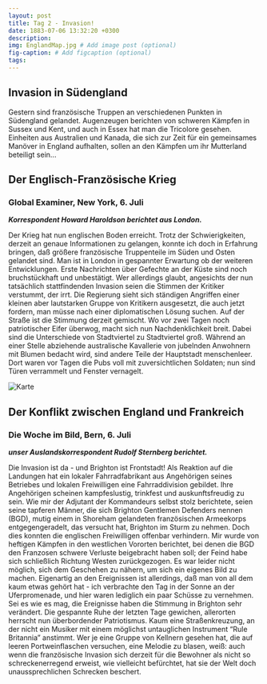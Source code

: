 ```yaml
---
layout: post
title: Tag 2 - Invasion!
date: 1883-07-06 13:32:20 +0300
description: 
img: EnglandMap.jpg # Add image post (optional)
fig-caption: # Add figcaption (optional)
tags: 
---
```



## Invasion in Südengland

Gestern sind französische Truppen an verschiedenen Punkten in Südengland gelandet. Augenzeugen berichten von schweren Kämpfen in Sussex und Kent, und auch in Essex hat man die Tricolore gesehen. Einheiten aus Australien und Kanada, die sich zur Zeit für ein gemeinsames Manöver in England aufhalten, sollen an den Kämpfen um ihr Mutterland beteiligt sein...

## Der Englisch-Französische Krieg

### Global Examiner, New York, 6. Juli

***Korrespondent Howard Haroldson berichtet aus London.***

Der Krieg hat nun englischen Boden erreicht. Trotz der Schwierigkeiten, derzeit an genaue Informationen zu gelangen, konnte ich doch in Erfahrung bringen, daß größere französische Truppenteile im Süden und Osten gelandet sind. Man ist in London in gespannter Erwartung ob der weiteren Entwicklungen. Erste Nachrichten über Gefechte an der Küste sind noch bruchstückhaft und unbestätigt. Wer allerdings glaubt, angesichts der nun tatsächlich stattfindenden Invasion seien die Stimmen der Kritiker verstummt, der irrt. Die Regierung sieht sich ständigen Angriffen einer kleinen aber lautstarken Gruppe von Kritikern ausgesetzt, die auch jetzt fordern, man müsse nach einer diplomatischen Lösung suchen. Auf der Straße ist die Stimmung derzeit gemischt. Wo vor zwei Tagen noch patriotischer Eifer überwog, macht sich nun Nachdenklichkeit breit. Dabei sind die Unterschiede von Stadtviertel zu Stadtviertel groß. Während an einer Stelle abziehende australische Kavallerie von jubelnden Anwohnern mit Blumen bedacht wird, sind andere Teile der Hauptstadt menschenleer. Dort waren vor Tagen die Pubs voll mit zuversichtlichen Soldaten; nun sind Türen verrammelt und Fenster vernagelt. 


![Karte]({{site.baseurl}}/assets/img/brighton6jul.jpg)


## Der Konflikt zwischen England und Frankreich

### Die Woche im Bild, Bern, 6. Juli

***unser Auslandskorrespondent Rudolf Sternberg berichtet.***

Die Invasion ist da - und Brighton ist Frontstadt! Als Reaktion auf die Landungen hat ein lokaler Fahrradfabrikant aus Angehörigen seines Betriebes und lokalen Freiwilligen eine Fahrraddivision gebildet. Ihre Angehörigen scheinen kampfeslustig, trinkfest und auskunftsfreudig zu sein. Wie mir der Adjutant der Kommandeurs selbst stolz berichtete, seien seine tapferen Männer, die sich Brighton Gentlemen Defenders nennen (BGD), mutig einem in Shoreham gelandeten französischen Armeekorps entgegengeradelt, das versucht hat, Brighton im Sturm zu nehmen. Doch dies konnten die englischen Freiwilligen offenbar verhindern. Mir wurde von heftigen Kämpfen in den westlichen Vororten berichtet, bei denen die BGD den Franzosen schwere Verluste beigebracht haben soll; der Feind habe sich schließlich Richtung Westen zurückgezogen. Es war leider nicht möglich, sich dem Geschehen zu nähern, um sich ein eigenes Bild zu machen. Eigenartig an den Ereignissen ist allerdings, daß man von all dem kaum etwas gehört hat - ich verbrachte den Tag in der Sonne an der Uferpromenade, und hier waren lediglich ein paar Schüsse zu vernehmen. Sei es wie es mag, die Ereignisse haben die Stimmung in Brighton sehr verändert. Die gespannte Ruhe der letzten Tage gewichen, allerorten herrscht nun überbordender Patriotismus. Kaum eine Straßenkreuzung, an der nicht ein Musiker mit einem möglichst untauglichen Instrument “Rule Britannia” anstimmt. Wer je eine Gruppe von Kellnern gesehen hat, die auf leeren Portweinflaschen versuchen, eine Melodie zu blasen, weiß: auch wenn die französische Invasion sich derzeit für die Bewohner als nicht so schreckenerregend erweist, wie vielleicht befürchtet, hat sie der Welt doch unaussprechlichen Schrecken beschert.


